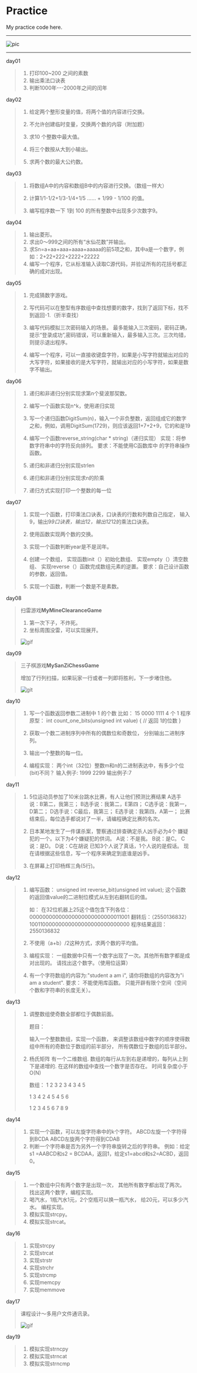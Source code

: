 # Practice

My practice code here.

******

![pic](https://wx4.sinaimg.cn/mw690/006wR0dcly1fy51c2ocm6j31580u00uo.jpg)

*****

day01

> 1. 打印100~200 之间的素数 
> 2. 输出乘法口诀表 
> 3. 判断1000年---2000年之间的闰年

day02

> 1. 给定两个整形变量的值，将两个值的内容进行交换。 
>
> 2. 不允许创建临时变量，交换两个数的内容（附加题） 
> 3. 求10 个整数中最大值。 
> 4. 将三个数按从大到小输出。 
>
> 5. 求两个数的最大公约数。 

day03

> 1. 将数组A中的内容和数组B中的内容进行交换。（数组一样大） 
>
> 2. 计算1/1-1/2+1/3-1/4+1/5 …… + 1/99 - 1/100 的值。 
> 3. 编写程序数一下 1到 100 的所有整数中出现多少次数字9。 

day04

> 1. 输出菱形。
> 2. 求出0～999之间的所有“水仙花数”并输出。
> 3. 求Sn=a+aa+aaa+aaaa+aaaaa的前5项之和，其中a是一个数字，例如：2+22+222+2222+22222 
> 4. 编写一个程序，它从标准输入读取C源代码，并验证所有的花括号都正确的成对出现。

day05

> 1. 完成猜数字游戏。 
>
> 2. 写代码可以在整型有序数组中查找想要的数字，找到了返回下标，找不到返回-1.（折半查找） 
>
> 3. 编写代码模拟三次密码输入的场景。 
>    最多能输入三次密码，密码正确，提示“登录成功”,密码错误，可以重新输入，最多输入三次。三次均错，则提示退出程序。 
>
> 4. 编写一个程序，可以一直接收键盘字符，如果是小写字符就输出对应的大写字符，如果接收的是大写字符，就输出对应的小写字符，如果是数字不输出。

day06

> 1. 递归和非递归分别实现求第n个斐波那契数。 
>
> 2. 编写一个函数实现n^k，使用递归实现 
>
> 3. 写一个递归函数DigitSum(n)，输入一个非负整数，返回组成它的数字之和，例如，调用DigitSum(1729)，则应该返回1+7+2+9，它的和是19 
>
> 4. 编写一个函数reverse_string(char * string)（递归实现） 
>    实现：将参数字符串中的字符反向排列。 
>    要求：不能使用C函数库中 
>    的字符串操作函数。 
>
> 5. 递归和非递归分别实现strlen 
> 6. 递归和非递归分别实现求n的阶乘 
> 7. 递归方式实现打印一个整数的每一位 

day07

> 1. 实现一个函数，打印乘法口诀表，口诀表的行数和列数自己指定， 
>    输入9，输出9*9口诀表，输出12，输出12*12的乘法口诀表。 
>
> 2. 使用函数实现两个数的交换。 
>
> 3. 实现一个函数判断year是不是润年。 
>
> 4. 创建一个数组， 
>    实现函数init（）初始化数组、 
>    实现empty（）清空数组、 
>    实现reverse（）函数完成数组元素的逆置。 
>    要求：自己设计函数的参数，返回值。 
>
> 5. 实现一个函数，判断一个数是不是素数。

day08

> 扫雷游戏**MyMineClearanceGame**
>
> 1. 第一次下子，不炸死。 
> 2. 坐标周围没雷，可以实现展开。 
>
> ![gif](https://wx2.sinaimg.cn/mw690/006wR0dcly1fwjain95mug308w06ogr9.gif)

day09

> 三子棋游戏**MySanZiChessGame**
>
> 增加了行列扫描，如果玩家一行或者一列即将胜利，下一步堵住他。
>
> ![git](https://wx1.sinaimg.cn/mw690/006wR0dcly1fwjam76g21g308w06ojwp.gif)

day10

> 1. 写一个函数返回参数二进制中 1 的个数 
>    比如： 15 0000 1111 4 个 1 
>    程序原型： 
>    int count_one_bits(unsigned int value) 
>    { 
>    // 返回 1的位数 
>    } 
>
> 2. 获取一个数二进制序列中所有的偶数位和奇数位， 
>    分别输出二进制序列。 
>
> 3. 输出一个整数的每一位。 
>
> 4. 编程实现： 
>    两个int（32位）整数m和n的二进制表达中，有多少个位(bit)不同？ 
>    输入例子: 
>    1999 2299 
>    输出例子:7	

day11

> 1. 5位运动员参加了10米台跳水比赛，有人让他们预测比赛结果 
>    A选手说：B第二，我第三； 
>    B选手说：我第二，E第四； 
>    C选手说：我第一，D第二； 
>    D选手说：C最后，我第三； 
>    E选手说：我第四，A第一； 
>    比赛结束后，每位选手都说对了一半，请编程确定比赛的名次。 
>
> 2. 日本某地发生了一件谋杀案，警察通过排查确定杀人凶手必为4个 
>    嫌疑犯的一个。以下为4个嫌疑犯的供词。 
>    A说：不是我。 
>    B说：是C。 
>    C说：是D。 
>    D说：C在胡说 
>    已知3个人说了真话，1个人说的是假话。 
>    现在请根据这些信息，写一个程序来确定到底谁是凶手。 
>
> 3. 在屏幕上打印杨辉三角(5行)。 

day12

> 1. 编写函数： 
>    unsigned int reverse_bit(unsigned int value); 
>    这个函数的返回值value的二进制位模式从左到右翻转后的值。 
>
>    如： 
>    在32位机器上25这个值包含下列各位： 
>    00000000000000000000000000011001 
>    翻转后：（2550136832） 
>    10011000000000000000000000000000 
>    程序结果返回： 
>    2550136832 
>
> 2. 不使用（a+b）/2这种方式，求两个数的平均值。 
>
> 3. 编程实现： 
>    一组数据中只有一个数字出现了一次。其他所有数字都是成对出现的。 
>    请找出这个数字。（使用位运算） 
>
> 4. 有一个字符数组的内容为:"student a am i", 
>    请你将数组的内容改为"i am a student". 
>    要求： 
>    不能使用库函数。 
>    只能开辟有限个空间（空间个数和字符串的长度无关）。 

day13

> 1. 调整数组使奇数全部都位于偶数前面。 
>
>    题目： 
>
>    输入一个整数数组，实现一个函数， 
>    来调整该数组中数字的顺序使得数组中所有的奇数位于数组的前半部分， 
>    所有偶数位于数组的后半部分。 
>
> 2. 
>    杨氏矩阵 
>    有一个二维数组. 
>    数组的每行从左到右是递增的，每列从上到下是递增的. 
>    在这样的数组中查找一个数字是否存在。 
>    时间复杂度小于O(N)
>
>    数组： 
>    1 2 3 
>    2 3 4 
>    3 4 5 
>
>    1 3 4 
>    2 4 5 
>    4 5 6 
>
>    1 2 3 
>    4 5 6 
>    7 8 9 

day14

> 1. 实现一个函数，可以左旋字符串中的k个字符。 
>    ABCD左旋一个字符得到BCDA 
>    ABCD左旋两个字符得到CDAB 
> 2. 判断一个字符串是否为另外一个字符串旋转之后的字符串。 
>    例如：给定s1 =AABCD和s2 = BCDAA，返回1，给定s1=abcd和s2=ACBD，返回0。

day15

> 1. 一个数组中只有两个数字是出现一次， 
>    其他所有数字都出现了两次。 
>    找出这两个数字，编程实现。 
> 2. 喝汽水，1瓶汽水1元，2个空瓶可以换一瓶汽水， 
>    给20元，可以多少汽水。 
>    编程实现。 
> 3. 模拟实现strcpy。
> 4. 模拟实现strcat。

day16

> 1. 实现strcpy 
> 2. 实现strcat 
> 3. 实现strstr
> 4. 实现strchr
> 5. 实现strcmp
> 6. 实现memcpy 
> 7. 实现memmove

day17

> 课程设计～多用户文件通讯录。
>
> ![gif](https://wx4.sinaimg.cn/mw690/006wR0dcly1fxtnuwt5lmg308w06owiu.gif)

day19

> 1. 模拟实现strncpy 
> 2. 模拟实现strncat 
> 3. 模拟实现strncmp 